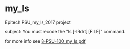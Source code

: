 # my_ls
Epitech PSU_my_ls_2017 project

subject: You must recode the "ls [-lRdrt] [FILE]" command.

for more info see [B-PSU-100_my_ls.pdf](./B-PSU-100_my_ls.pdf)
